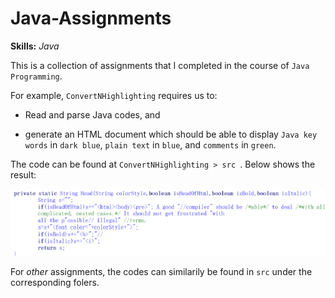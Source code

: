 # Java-Assignments

**Skills:** _Java_

This is a collection of assignments that I completed in the course of `Java Programming`.

For example, `ConvertNHighlighting` requires us to:

- Read and parse Java codes, and

- generate an HTML document which should be able to display `Java key words` in `dark blue`, `plain text` in `blue`, and `comments` in `green`.

The code can be found at `ConvertNHighlighting > src `. Below shows the result:

![ConvertNHighlighting](/Asset/output.png)

For _other_ assignments, the codes can similarily be found in `src` under the corresponding folers.
